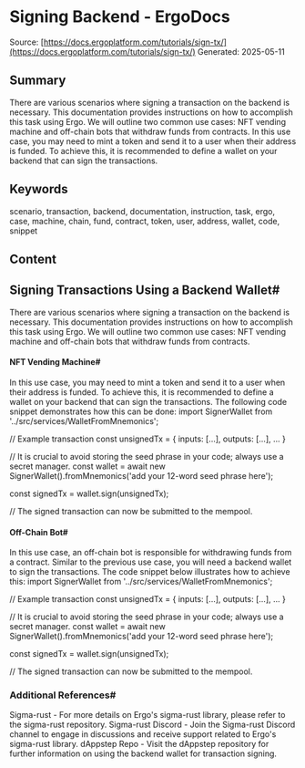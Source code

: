 # Signing Backend - ErgoDocs
Source: [https://docs.ergoplatform.com/tutorials/sign-tx/](https://docs.ergoplatform.com/tutorials/sign-tx/)
Generated: 2025-05-11

## Summary
There are various scenarios where signing a transaction on the backend is necessary. This documentation provides instructions on how to accomplish this task using Ergo. We will outline two common use cases: NFT vending machine and off-chain bots that withdraw funds from contracts. In this use case, you may need to mint a token and send it to a user when their address is funded. To achieve this, it is recommended to define a wallet on your backend that can sign the transactions.

## Keywords
scenario, transaction, backend, documentation, instruction, task, ergo, case, machine, chain, fund, contract, token, user, address, wallet, code, snippet

## Content
## Signing Transactions Using a Backend Wallet#
There are various scenarios where signing a transaction on the backend is necessary. This documentation provides instructions on how to accomplish this task using Ergo. We will outline two common use cases: NFT vending machine and off-chain bots that withdraw funds from contracts.

#### NFT Vending Machine#
In this use case, you may need to mint a token and send it to a user when their address is funded. To achieve this, it is recommended to define a wallet on your backend that can sign the transactions. The following code snippet demonstrates how this can be done:
import SignerWallet from '../src/services/WalletFromMnemonics';

// Example transaction
const unsignedTx = {
  inputs: [...], 
  outputs: [...],
  ...
}

// It is crucial to avoid storing the seed phrase in your code; always use a secret manager.
const wallet = await new SignerWallet().fromMnemonics('add your 12-word seed phrase here');

const signedTx = wallet.sign(unsignedTx);

// The signed transaction can now be submitted to the mempool.

#### Off-Chain Bot#
In this use case, an off-chain bot is responsible for withdrawing funds from a contract. Similar to the previous use case, you will need a backend wallet to sign the transactions. The code snippet below illustrates how to achieve this:
import SignerWallet from '../src/services/WalletFromMnemonics';

// Example transaction
const unsignedTx = {
  inputs: [...], 
  outputs: [...],
  ...
}

// It is crucial to avoid storing the seed phrase in your code; always use a secret manager.
const wallet = await new SignerWallet().fromMnemonics('add your 12-word seed phrase here');

const signedTx = wallet.sign(unsignedTx);

// The signed transaction can now be submitted to the mempool.

### Additional References#
Sigma-rust - For more details on Ergo's sigma-rust library, please refer to the sigma-rust repository.
Sigma-rust Discord - Join the Sigma-rust Discord channel to engage in discussions and receive support related to Ergo's sigma-rust library.
dAppstep Repo - Visit the dAppstep repository for further information on using the backend wallet for transaction signing.
